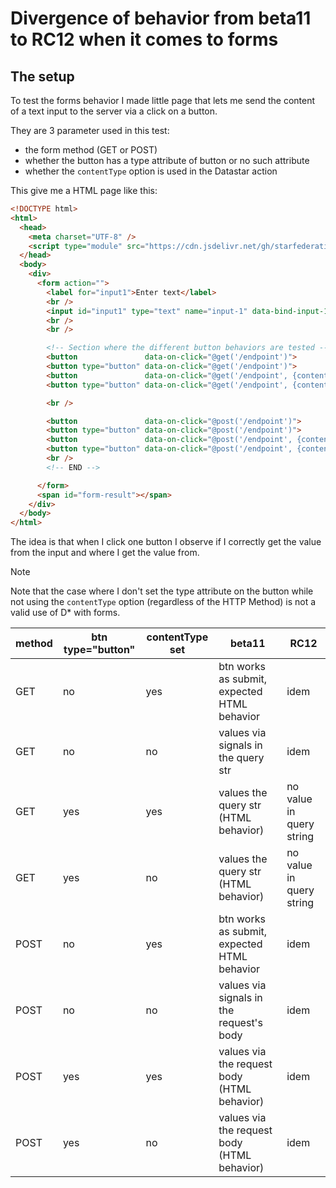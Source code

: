 # Divergence of behavior from beta11 to RC12 when it comes to forms

## The setup
To test the forms behavior I made little page that lets me send the content of a
text input to the server via a click on a button.

They are 3 parameter used in this test:
- the form method (GET or POST)
- whether the button has a type attribute of button or no such attribute
- whether the `contentType` option is used in the Datastar action

This give me a HTML page like this:

```html
<!DOCTYPE html>
<html>
  <head>
    <meta charset="UTF-8" />
    <script type="module" src="https://cdn.jsdelivr.net/gh/starfederation/datastar@1.0.0-beta.11/bundles/datastar.js" ></script>
  </head>
  <body>
    <div>
      <form action="">
        <label for="input1">Enter text</label>
        <br />
        <input id="input1" type="text" name="input-1" data-bind-input-1 />
        <br />
        <br />

        <!-- Section where the different button behaviors are tested -->
        <button               data-on-click="@get('/endpoint')">                         get - nct - nt</button> <br />
        <button type="button" data-on-click="@get('/endpoint')">                         get - nct - t </button> <br />
        <button               data-on-click="@get('/endpoint', {contentType: 'form'})">  get - ct - nt </button> <br />
        <button type="button" data-on-click="@get('/endpoint', {contentType: 'form'})" > get - ct - t </button> <br />

        <br />

        <button               data-on-click="@post('/endpoint')">                         post - nct - nt</button> <br />
        <button type="button" data-on-click="@post('/endpoint')">                         post - nct - t </button> <br />
        <button               data-on-click="@post('/endpoint', {contentType: 'form'})">  post - ct - nt </button> <br />
        <button type="button" data-on-click="@post('/endpoint', {contentType: 'form'})" > post - ct - t </button>
        <br />
        <!-- END -->

      </form>
      <span id="form-result"></span>
    </div>
  </body>
</html>
```
The idea is that when I click one button I observe if I correctly get the value
from the input and where I get the value from.

> [!note]
> Note that the case where I don't set the type attribute on the button while
> not using the `contentType` option (regardless of the HTTP Method) is not a
> valid use of D* with forms.


| method | btn type="button" | contentType set | beta11                                      | RC12                     |
| ------ | ----------------- | --------------- | ------------------------------------------- | ------------------------ |
| GET    | no                | yes             | btn works as submit, expected HTML behavior | idem                     |
| GET    | no                | no              | values via signals in the query str         | idem                     |
| GET    | yes               | yes             | values the query str (HTML behavior)        | no value in query string |
| GET    | yes               | no              | values the query str (HTML behavior)        | no value in query string |
| POST   | no                | yes             | btn works as submit, expected HTML behavior | idem                     |
| POST   | no                | no              | values via signals in the request's body    | idem                     |
| POST   | yes               | yes             | values via the request body (HTML behavior) | idem                     |
| POST   | yes               | no              | values via the request body (HTML behavior) | idem                     |




